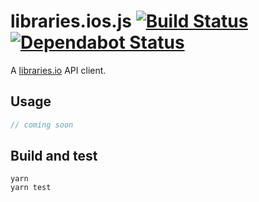 # libraries.ios.js [![Build Status](https://api.travis-ci.org/ffflorian/libraries.io.js.svg?branch=master)](https://travis-ci.org/ffflorian/libraries.io.js/) [![Dependabot Status](https://api.dependabot.com/badges/status?host=github&repo=ffflorian/libraries.io.js)](https://dependabot.com)

A [libraries.io](https://libraries.io) API client.

## Usage
```ts
// coming soon
```

## Build and test

```
yarn
yarn test
```
